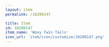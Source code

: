 ```yaml
---
layout: item
permalink: /10200147

title: Item
id: 10200147
item_name: 'Wavy Twin Tails'
icon_url: 'item/icon/customize/10200147.png'
---
```

